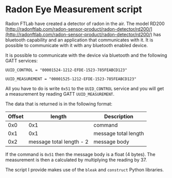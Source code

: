 # Radon Eye Measurement script

Radon FTLab have created a detector of radon in the air. The model RD200 [http://radonftlab.com/radon-sensor-product/radon-detector/rd200/](http://radonftlab.com/radon-sensor-product/radon-detector/rd200/) has bluetooth capability and an application that communicates with it. It is possible to communicate with it with any bluetooth enabled device. 

It is possible to communicate with the device via bluetooth and the following GATT services:
```
UUID_CONTROL = "00001524-1212-EFDE-1523-785FEABCD123"
```
```
UUID_MEASUREMENT = "00001525-1212-EFDE-1523-785FEABCD123"
```

All you have to do is write ```0x51``` to the ```UUID_CONTROL``` service and you will get a measurement by reading GATT ```UUID_MEASUREMENT```.

The data that is returned is in the following format:

|Offset|length|Description|
|---|---|---|
|0x0|0x1 | command | 
|0x1|0x1 | message total length| 
|0x2| message total length - 2 | message body|

If the command is ```0x51``` then the message body is a float (4 bytes). The measurement is then a calculated by multiplying the reading by 37. 

The script I provide makes use of the ```bleak``` and ```construct``` Python libraries.

